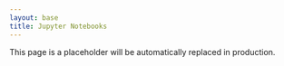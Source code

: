 ```yaml
---
layout: base
title: Jupyter Notebooks
---
```


This page is a placeholder will be automatically replaced in production.
